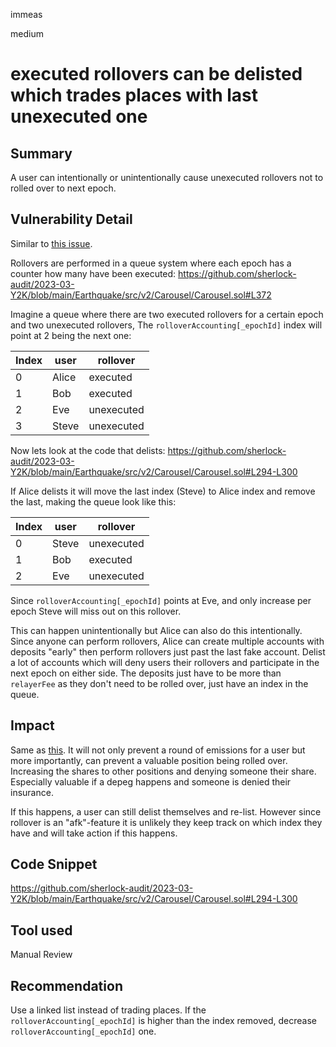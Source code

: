 immeas

medium

# executed rollovers can be delisted which trades places with last unexecuted one

## Summary
A user can intentionally or unintentionally cause unexecuted rollovers not to rolled over to next epoch.

## Vulnerability Detail
Similar to [this issue](https://github.com/sherlock-audit/2023-03-Y2K-0ximmeas/issues/5). 

Rollovers are performed in a queue system where each epoch has a counter how many have been executed:
https://github.com/sherlock-audit/2023-03-Y2K/blob/main/Earthquake/src/v2/Carousel/Carousel.sol#L372

Imagine a queue where there are two executed rollovers for a certain epoch and two unexecuted rollovers, The `rolloverAccounting[_epochId]` index will point at 2 being the next one:

| Index | user  | rollover   |
| ----- | ----- |----------- |
| 0     | Alice | executed   |
| 1     | Bob   | executed   |
| 2     | Eve   | unexecuted |
| 3     | Steve | unexecuted |

Now lets look at the code that delists:
https://github.com/sherlock-audit/2023-03-Y2K/blob/main/Earthquake/src/v2/Carousel/Carousel.sol#L294-L300

If Alice delists it will move the last index (Steve) to Alice index and remove the last, making the queue look like this:

| Index | user  | rollover   |
| ----- | ----- |----------- |
| 0     | Steve | unexecuted |
| 1     | Bob   | executed   |
| 2     | Eve   | unexecuted |

Since `rolloverAccounting[_epochId]` points at Eve, and only increase per epoch Steve will miss out on this rollover.

This can happen unintentionally but Alice can also do this intentionally. Since anyone can perform rollovers, Alice can create multiple accounts with deposits "early" then perform rollovers just past the last fake account. Delist a lot of accounts which will deny users their rollovers and participate in the next epoch on either side. The deposits just have to be more than `relayerFee` as they don't need to be rolled over, just have an index in the queue.

## Impact
Same as [this](https://github.com/sherlock-audit/2023-03-Y2K-0ximmeas/issues/5). It will not only prevent a round of emissions for a user but more importantly, can prevent a valuable position being rolled over. Increasing the shares to other positions and denying someone their share. Especially valuable if a depeg happens and someone is denied their insurance.

If this happens, a user can still delist themselves and re-list. However since rollover is an "afk"-feature it is unlikely they keep track on which index they have and will take action if this happens.

## Code Snippet
https://github.com/sherlock-audit/2023-03-Y2K/blob/main/Earthquake/src/v2/Carousel/Carousel.sol#L294-L300

## Tool used
Manual Review

## Recommendation
Use a linked list instead of trading places. If the `rolloverAccounting[_epochId]` is higher than the index removed, decrease `rolloverAccounting[_epochId]` one.